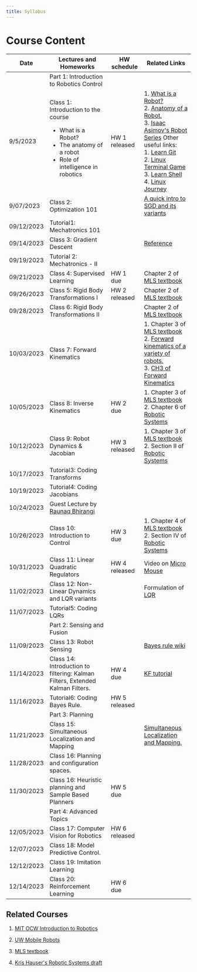 ```yaml
---
title: Syllabus
---
```

# Course Content

| Date | Lectures and Homeworks | HW schedule | Related Links |
|---|---|---|---|
|  |  Part 1: Introduction to Robotics Control |  |  |
| 9/5/2023 | Class 1: Introduction to the course <ul><li>What is a Robot?</li><li>The anatomy of a robot</li><li>Role of intelligence in robotics</li></ul> | HW 1 released | 1. [What is a Robot?](https://robots.ieee.org/learn/what-is-a-robot/) <br />2. [Anatomy of a Robot.](http://motion.cs.illinois.edu/RoboticSystems/AnatomyOfARobot.html) <br />3. [Isaac Asimov's Robot Series](https://www.penguinrandomhouse.com/series/RBS/the-robot-series) Other useful links:<br /> 1. [Learn Git](https://learngitbranching.js.org/?locale=en_US) <br /> 2. [Linux Terminal Game](http://web.mit.edu/mprat/Public/web/Terminus/Web/main.html) <br /> 3. [Learn Shell](https://www.learnshell.org/) <br /> 4. [Linux Journey](https://linuxjourney.com/) |
| 9/07/2023 | Class 2:  Optimization 101 |  | [A quick intro to SGD and its variants](https://ruder.io/optimizing-gradient-descent/) | 
| 09/12/2023 | Tutorial1: Mechatronics 101 |  | |
| 09/14/2023 | Class 3: Gradient Descent |  | [Reference](https://towardsdatascience.com/gradient-descent-algorithm-a-deep-dive-cf04e8115f21) |
| 09/19/2023 | Tutorial 2: Mechatronics - II |  |  |
| 09/21/2023 | Class 4: Supervised Learning | HW 1 due |  Chapter 2 of [MLS textbook](http://www.cse.lehigh.edu/~trink/Courses/RoboticsII/reading/murray-li-sastry-94-complete.pdf)|
| 09/26/2023 | Class 5: Rigid Body Transformations I| HW 2 released | Chapter 2 of [MLS textbook](http://www.cse.lehigh.edu/~trink/Courses/RoboticsII/reading/murray-li-sastry-94-complete.pdf) |
| 09/28/2023 | Class 6: Rigid Body Transformations II| | Chapter 2 of [MLS textbook](http://www.cse.lehigh.edu/~trink/Courses/RoboticsII/reading/murray-li-sastry-94-complete.pdf) |
| 10/03/2023 | Class 7: Forward Kinematics |  |1. Chapter 3 of [MLS textbook](http://www.cse.lehigh.edu/~trink/Courses/RoboticsII/reading/murray-li-sastry-94-complete.pdf)<br /> 2. [Forward kinematics of a variety of robots.](https://www.sciencedirect.com/topics/engineering/forward-kinematics)<br/> 3. [CH3 of Forward Kinematics](https://users.cs.duke.edu/~brd/Teaching/Bio/asmb/current/Papers/chap3-forward-kinematics.pdf)|
| 10/05/2023 | Class 8:  Inverse Kinematics  | HW 2 due | 1. Chapter 3 of [MLS textbook](http://www.cse.lehigh.edu/~trink/Courses/RoboticsII/reading/murray-li-sastry-94-complete.pdf)  <br /> 2. Chapter 6 of [Robotic Systems](https://motion.cs.illinois.edu/RoboticSystems/)| |
| 10/12/2023 | Class 9: Robot Dynamics & Jacobian | HW 3 released| 1. Chapter 3 of [MLS textbook](http://www.cse.lehigh.edu/~trink/Courses/RoboticsII/reading/murray-li-sastry-94-complete.pdf)  <br /> 2. Section II of [Robotic Systems](https://motion.cs.illinois.edu/RoboticSystems/)|
| 10/17/2023 | Tutorial3: Coding Transforms |  | |
| 10/19/2023 | Tutorial4: Coding Jacobians  | ||
| 10/24/2023 | Guest Lecture by [Raunaq Bhirangi](https://raunaqbhirangi.github.io/) |
| 10/26/2023 | Class 10: Introduction to Control | HW 3 due | 1. Chapter 4 of [MLS textbook](http://www.cse.lehigh.edu/~trink/Courses/RoboticsII/reading/murray-li-sastry-94-complete.pdf)  <br /> 2. Section IV of [Robotic Systems](https://motion.cs.illinois.edu/RoboticSystems/) |
| 10/31/2023 | Class 11:  Linear Quadratic Regulators | HW 4 released | Video on [Micro Mouse](https://youtu.be/A4hzCcFikm0) | 
|11/02/2023 |  Class 12: Non-Linear Dynamics and LQR variants |  | Formulation of [LQR](https://www.cds.caltech.edu/~murray/courses/cds110/wi06/lqr.pdf)|
| 11/07/2023 | Tutorial5: Coding LQRs  |||
| |  Part 2: Sensing and Fusion |  | |
| 11/09/2023 | Class 13:  Robot Sensing |  | [Bayes rule wiki](https://en.wikipedia.org/wiki/Bayes%27_theorem)|
| 11/14/2023 | Class 14:  Introduction to filtering: Kalman Filters, Extended Kalman Filters. |HW 4 due | [KF tutorial](https://www.kalmanfilter.net/default.aspx)|
| 11/16/2023 | Tutorial6: Coding Bayes Rule.|HW 5 released| |
| | Part 3: Planning |  | |
| 11/21/2023 | Class 15: Simultaneous Localization and Mapping|| [Simultaneous Localization and Mapping.](https://people.eecs.berkeley.edu/~pabbeel/cs287-fa09/readings/Durrant-Whyte_Bailey_SLAM-tutorial-I.pdf) |
| 11/28/2023 | Class 16: Planning and configuration spaces. |  ||
| 11/30/2023 | Class 16: Heuristic planning and Sample Based Planners | HW 5 due |  |
| | Part 4: Advanced Topics |  | |
| 12/05/2023 | Class 17: Computer Vision for Robotics | HW 6 released |  |
| 12/07/2023 | Class 18: Model Predictive Control. |   |  |
| 12/12/2023 | Class 19: Imitation Learning |  | |
| 12/14/2023 | Class 20: Reinforcement Learning |HW 6 due  | |



## Related Courses
1. [MIT OCW Introduction to Robotics](https://ocw.mit.edu/courses/mechanical-engineering/2-12-introduction-to-robotics-fall-2005/lecture-notes/)

2. [UW Mobile Robots](https://courses.cs.washington.edu/courses/cse490r/19sp/)

3. [MLS textbook](http://www.cse.lehigh.edu/~trink/Courses/RoboticsII/reading/murray-li-sastry-94-complete.pdf)

4. [Kris Hauser's Robotic Systems draft](https://motion.cs.illinois.edu/RoboticSystems/)

